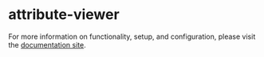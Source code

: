 # attribute-viewer

For more information on functionality, setup, and configuration, please visit the [documentation site](https://flex-project-template-docs-2618-dev.twil.io/Feature%20Library/overview).

